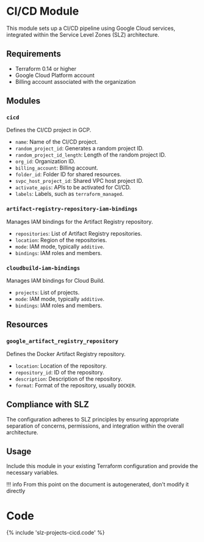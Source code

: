 # CI/CD Module

This module sets up a CI/CD pipeline using Google Cloud services, integrated within the Service Level Zones (SLZ) architecture.

## Requirements

- Terraform 0.14 or higher
- Google Cloud Platform account
- Billing account associated with the organization

## Modules

### `cicd`

Defines the CI/CD project in GCP.

- `name`: Name of the CI/CD project.
- `random_project_id`: Generates a random project ID.
- `random_project_id_length`: Length of the random project ID.
- `org_id`: Organization ID.
- `billing_account`: Billing account.
- `folder_id`: Folder ID for shared resources.
- `svpc_host_project_id`: Shared VPC host project ID.
- `activate_apis`: APIs to be activated for CI/CD.
- `labels`: Labels, such as `terraform_managed`.

### `artifact-registry-repository-iam-bindings`

Manages IAM bindings for the Artifact Registry repository.

- `repositories`: List of Artifact Registry repositories.
- `location`: Region of the repositories.
- `mode`: IAM mode, typically `additive`.
- `bindings`: IAM roles and members.

### `cloudbuild-iam-bindings`

Manages IAM bindings for Cloud Build.

- `projects`: List of projects.
- `mode`: IAM mode, typically `additive`.
- `bindings`: IAM roles and members.

## Resources

### `google_artifact_registry_repository`

Defines the Docker Artifact Registry repository.

- `location`: Location of the repository.
- `repository_id`: ID of the repository.
- `description`: Description of the repository.
- `format`: Format of the repository, usually `DOCKER`.

## Compliance with SLZ

The configuration adheres to SLZ principles by ensuring appropriate separation of concerns, permissions, and integration within the overall architecture.

## Usage

Include this module in your existing Terraform configuration and provide the necessary variables.





!!! info
    From this point on the document is autogenerated, don't modify it directly

# Code

{% include 'slz-projects-cicd.code' %}
